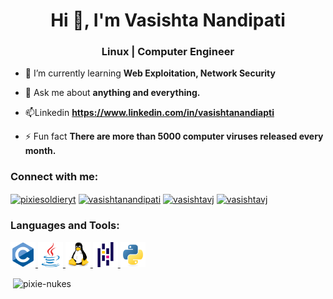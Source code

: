 <h1 align="center">Hi 👋, I'm Vasishta Nandipati</h1>
<h3 align="center">Linux | Computer Engineer</h3>

- 🌱 I’m currently learning **Web Exploitation, Network Security**

- 💬 Ask me about **anything and everything.**

- 📫Linkedin **https://www.linkedin.com/in/vasishtanandiapti**

- ⚡ Fun fact **There are more than 5000 computer viruses released every month.**

<h3 align="left">Connect with me:</h3>
<p align="left">
<a href="https://twitter.com/pixiesoldieryt" target="blank"><img align="center" src="https://raw.githubusercontent.com/rahuldkjain/github-profile-readme-generator/master/src/images/icons/Social/twitter.svg" alt="pixiesoldieryt" height="30" width="40" /></a>
<a href="https://linkedin.com/in/vasishtanandipati" target="blank"><img align="center" src="https://raw.githubusercontent.com/rahuldkjain/github-profile-readme-generator/master/src/images/icons/Social/linked-in-alt.svg" alt="vasishtanandipati" height="30" width="40" /></a>
<a href="https://instagram.com/vasishtavj" target="blank"><img align="center" src="https://raw.githubusercontent.com/rahuldkjain/github-profile-readme-generator/master/src/images/icons/Social/instagram.svg" alt="vasishtavj" height="30" width="40" /></a>
<a href="https://www.hackerrank.com/vasishtavj" target="blank"><img align="center" src="https://raw.githubusercontent.com/rahuldkjain/github-profile-readme-generator/master/src/images/icons/Social/hackerrank.svg" alt="vasishtavj" height="30" width="40" /></a>
</p>

<h3 align="left">Languages and Tools:</h3>
<p align="left"> <a href="https://www.cprogramming.com/" target="_blank" rel="noreferrer"> <img src="https://raw.githubusercontent.com/devicons/devicon/master/icons/c/c-original.svg" alt="c" width="40" height="40"/> </a> <a href="https://www.java.com" target="_blank" rel="noreferrer"> <img src="https://raw.githubusercontent.com/devicons/devicon/master/icons/java/java-original.svg" alt="java" width="40" height="40"/> </a> <a href="https://www.linux.org/" target="_blank" rel="noreferrer"> <img src="https://raw.githubusercontent.com/devicons/devicon/master/icons/linux/linux-original.svg" alt="linux" width="40" height="40"/> </a> <a href="https://pandas.pydata.org/" target="_blank" rel="noreferrer"> <img src="https://raw.githubusercontent.com/devicons/devicon/2ae2a900d2f041da66e950e4d48052658d850630/icons/pandas/pandas-original.svg" alt="pandas" width="40" height="40"/> </a> <a href="https://www.python.org" target="_blank" rel="noreferrer"> <img src="https://raw.githubusercontent.com/devicons/devicon/master/icons/python/python-original.svg" alt="python" width="40" height="40"/> </a> </p>

<p>&nbsp;<img align="center" src="https://github-readme-stats.vercel.app/api?username=pixie-nukes&show_icons=true&locale=en" alt="pixie-nukes" /></p>
